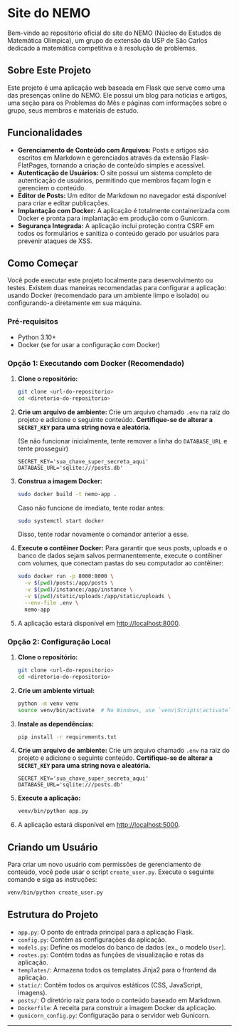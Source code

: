 # Site do NEMO

Bem-vindo ao repositório oficial do site do NEMO (Núcleo de Estudos de Matemática Olímpica), um grupo de extensão da USP de São Carlos dedicado à matemática competitiva e à resolução de problemas.

## Sobre Este Projeto

Este projeto é uma aplicação web baseada em Flask que serve como uma das presenças online do NEMO. Ele possui um blog para notícias e artigos, uma seção para os Problemas do Mês e páginas com informações sobre o grupo, seus membros e materiais de estudo.

## Funcionalidades

-   **Gerenciamento de Conteúdo com Arquivos:** Posts e artigos são escritos em Markdown e gerenciados através da extensão Flask-FlatPages, tornando a criação de conteúdo simples e acessível.
-   **Autenticação de Usuários:** O site possui um sistema completo de autenticação de usuários, permitindo que membros façam login e gerenciem o conteúdo.
-   **Editor de Posts:** Um editor de Markdown no navegador está disponível para criar e editar publicações.
-   **Implantação com Docker:** A aplicação é totalmente containerizada com Docker e pronta para implantação em produção com o Gunicorn.
-   **Segurança Integrada:** A aplicação inclui proteção contra CSRF em todos os formulários e sanitiza o conteúdo gerado por usuários para prevenir ataques de XSS.

## Como Começar

Você pode executar este projeto localmente para desenvolvimento ou testes. Existem duas maneiras recomendadas para configurar a aplicação: usando Docker (recomendado para um ambiente limpo e isolado) ou configurando-a diretamente em sua máquina.

### Pré-requisitos

-   Python 3.10+
-   Docker (se for usar a configuração com Docker)

### Opção 1: Executando com Docker (Recomendado)

1.  **Clone o repositório:**
    ```bash
    git clone <url-do-repositorio>
    cd <diretorio-do-repositorio>
    ```

2.  **Crie um arquivo de ambiente:**
    Crie um arquivo chamado `.env` na raiz do projeto e adicione o seguinte conteúdo. **Certifique-se de alterar a `SECRET_KEY` para uma string nova e aleatória.**
    
    (Se não funcionar inicialmente, tente remover a linha do `DATABASE_URL` e tente prosseguir)
    ```
    SECRET_KEY='sua_chave_super_secreta_aqui'
    DATABASE_URL='sqlite:///posts.db'
    ```

4.  **Construa a imagem Docker:**
    ```bash
    sudo docker build -t nemo-app .
    ```
    
    Caso não funcione de imediato, tente rodar antes:
    
    ```bash
    sudo systemctl start docker
    ```
    Disso, tente rodar novamente o comandor anterior a esse.
    
5.  **Execute o contêiner Docker:**
    Para garantir que seus posts, uploads e o banco de dados sejam salvos permanentemente, execute o contêiner com volumes, que conectam pastas do seu computador ao contêiner:
    ```bash
    sudo docker run -p 8000:8000 \
      -v $(pwd)/posts:/app/posts \
      -v $(pwd)/instance:/app/instance \
      -v $(pwd)/static/uploads:/app/static/uploads \
      --env-file .env \
      nemo-app
    ```

6.  A aplicação estará disponível em [http://localhost:8000](http://localhost:8000).

### Opção 2: Configuração Local

1.  **Clone o repositório:**
    ```bash
    git clone <url-do-repositorio>
    cd <diretorio-do-repositorio>
    ```

2.  **Crie um ambiente virtual:**
    ```bash
    python -m venv venv
    source venv/bin/activate  # No Windows, use `venv\Scripts\activate`
    ```

3.  **Instale as dependências:**
    ```bash
    pip install -r requirements.txt
    ```

4.  **Crie um arquivo de ambiente:**
    Crie um arquivo chamado `.env` na raiz do projeto e adicione o seguinte conteúdo. **Certifique-se de alterar a `SECRET_KEY` para uma string nova e aleatória.**
    ```
    SECRET_KEY='sua_chave_super_secreta_aqui'
    DATABASE_URL='sqlite:///posts.db'
    ```

5.  **Execute a aplicação:**
    ```bash
    venv/bin/python app.py
    ```

6.  A aplicação estará disponível em [http://localhost:5000](http://localhost:5000).

## Criando um Usuário

Para criar um novo usuário com permissões de gerenciamento de conteúdo, você pode usar o script `create_user.py`. Execute o seguinte comando e siga as instruções:

```bash
venv/bin/python create_user.py
```

## Estrutura do Projeto

-   `app.py`: O ponto de entrada principal para a aplicação Flask.
-   `config.py`: Contém as configurações da aplicação.
-   `models.py`: Define os modelos do banco de dados (ex., o modelo `User`).
-   `routes.py`: Contém todas as funções de visualização e rotas da aplicação.
-   `templates/`: Armazena todos os templates Jinja2 para o frontend da aplicação.
-   `static/`: Contém todos os arquivos estáticos (CSS, JavaScript, imagens).
-   `posts/`: O diretório raiz para todo o conteúdo baseado em Markdown.
-   `Dockerfile`: A receita para construir a imagem Docker da aplicação.
-   `gunicorn_config.py`: Configuração para o servidor web Gunicorn.

---
